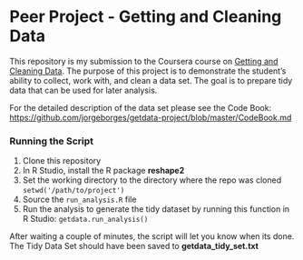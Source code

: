 Peer Project - Getting and Cleaning Data
===========

This repository is my submission to the Coursera course on [Getting and Cleaning Data](https://www.coursera.org/course/getdata). The purpose of this project is to demonstrate the student’s ability to collect, work with, and clean a data set. The goal is to prepare tidy data that can be used for later analysis.

For the detailed description of the data set please see the Code Book: https://github.com/jorgeborges/getdata-project/blob/master/CodeBook.md

### Running the Script
1. Clone this repository
2. In R Studio, install the R package **reshape2**
3. Set the working directory to the directory where the repo was cloned ```setwd('/path/to/project')```
4. Source the ```run_analysis.R``` file
5. Run the analysis to generate the tidy dataset by running this function in R Studio: ```getdata.run_analysis()```

After waiting a couple of minutes, the script will let you know when its done. The Tidy Data Set should have been saved to **getdata_tidy_set.txt**


